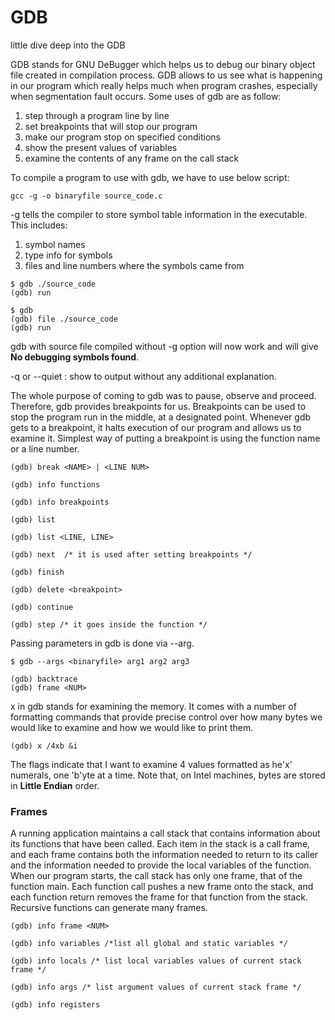 # GDB
little dive deep into the GDB

GDB stands for GNU DeBugger which helps us to debug our binary object file created in compilation process. GDB allows to us see what is happening in our program which really helps much when program crashes, especially when segmentation fault occurs. Some uses of gdb are as follow:

1. step through a program line by line
2. set breakpoints that will stop our program
3. make our program stop on specified conditions
4. show the present values of variables
5. examine the contents of any frame on the call stack

To compile a program to use with gdb, we have to use below script:

```
gcc -g -o binaryfile source_code.c

```
-g tells the compiler to store symbol table information in the executable. This includes:

1. symbol names
2. type info for symbols
3. files and line numbers where the symbols came from

```
$ gdb ./source_code
(gdb) run
```
```
$ gdb
(gdb) file ./source_code
(gdb) run
```

gdb with source file compiled without -g option will now work and will give **No debugging symbols found**.

-q or --quiet : show to output without any additional explanation.


The whole purpose of coming to gdb was to pause, observe and proceed. Therefore, gdb provides breakpoints for us. Breakpoints can be used to stop the program run in the middle, at a designated point. Whenever gdb gets to a breakpoint, it halts execution of our program and allows us to examine it. Simplest way of putting a breakpoint is using the function name or a line number.
```
(gdb) break <NAME> | <LINE NUM>
```
```
(gdb) info functions
```
```
(gdb) info breakpoints
```
```
(gdb) list
```
```
(gdb) list <LINE, LINE>
```
```
(gdb) next  /* it is used after setting breakpoints */
```
```
(gdb) finish
```
```
(gdb) delete <breakpoint>
```
```
(gdb) continue
```
```
(gdb) step /* it goes inside the function */
```
Passing parameters in gdb is done via --arg.
```
$ gdb --args <binaryfile> arg1 arg2 arg3
```
```
(gdb) backtrace
(gdb) frame <NUM>
```
x in gdb stands for examining the memory. It comes with a number of formatting commands that provide precise control over how many bytes we would like to examine and how we would like to print them.
```
(gdb) x /4xb &i
```
The flags indicate that I want to examine 4 values formatted as he'x' numerals, one 'b'yte at a time. Note that, on Intel machines, bytes are stored in **Little Endian** order.

### Frames

A running application maintains a call stack that contains information about its functions that have been called. Each item in the stack is a call frame, and each frame contains both the information needed to return to its caller and the information needed to provide the local variables of the function. When our program starts, the call stack has only one frame, that of the function main. Each function call pushes a new frame onto the stack, and each function return removes the frame for that function from the stack. Recursive functions can generate many frames.
```
(gdb) info frame <NUM>
```
```
(gdb) info variables /*list all global and static variables */
```
```
(gdb) info locals /* list local variables values of current stack frame */
```
```
(gdb) info args /* list argument values of current stack frame */
```
```
(gdb) info registers
```
